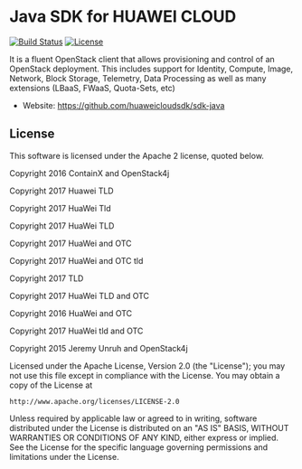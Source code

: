 Java SDK for HUAWEI CLOUD
===========

[![Build Status](https://travis-ci.org/ContainX/openstack4j.svg?branch=master)](https://travis-ci.org/ContainX/openstack4j)  [![License](https://img.shields.io/badge/license-Apache%202-blue.svg)]()

It is a fluent OpenStack client that allows provisioning and control of an OpenStack deployment.   This includes support for Identity, Compute, Image, Network, Block Storage, Telemetry, Data Processing as well as many extensions (LBaaS, FWaaS, Quota-Sets, etc)

* Website: https://github.com/huaweicloudsdk/sdk-java



License
-------
This software is licensed under the Apache 2 license, quoted below.

Copyright 2016 ContainX and OpenStack4j

Copyright 2017 Huawei TLD

Copyright 2017 HuaWei Tld

Copyright 2017 HuaWei TLD

Copyright 2017 HuaWei and OTC

Copyright 2017 HuaWei and OTC tld

Copyright 2017 TLD

Copyright 2017 HuaWei TLD and OTC

Copyright 2016 HuaWei and OTC

Copyright 2017 HuaWei tld and OTC

Copyright 2015 Jeremy Unruh and OpenStack4j

Licensed under the Apache License, Version 2.0 (the "License"); you may not
use this file except in compliance with the License. You may obtain a copy of
the License at

    http://www.apache.org/licenses/LICENSE-2.0

Unless required by applicable law or agreed to in writing, software
distributed under the License is distributed on an "AS IS" BASIS, WITHOUT
WARRANTIES OR CONDITIONS OF ANY KIND, either express or implied. See the
License for the specific language governing permissions and limitations under
the License.
```
